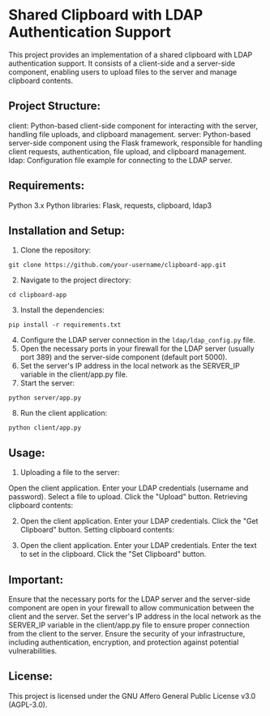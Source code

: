 # Shared Clipboard with LDAP Authentication Support

This project provides an implementation of a shared clipboard with LDAP authentication support. It consists of a client-side and a server-side component, enabling users to upload files to the server and manage clipboard contents.

## Project Structure:

client: Python-based client-side component for interacting with the server, handling file uploads, and clipboard management.
server: Python-based server-side component using the Flask framework, responsible for handling client requests, authentication, file upload, and clipboard management.
ldap: Configuration file example for connecting to the LDAP server.
## Requirements:

Python 3.x
Python libraries: Flask, requests, clipboard, ldap3
## Installation and Setup:

1. Clone the repository: 
``` 
git clone https://github.com/your-username/clipboard-app.git
```
2. Navigate to the project directory: 
```
cd clipboard-app
```
3. Install the dependencies: 
```
pip install -r requirements.txt
```
4. Configure the LDAP server connection in the ```ldap/ldap_config.py``` file.
5. Open the necessary ports in your firewall for the LDAP server (usually port 389) and the server-side component (default port 5000).
6. Set the server's IP address in the local network as the SERVER_IP variable in the client/app.py file.
7. Start the server: 
```
python server/app.py
```
8. Run the client application: 
```
python client/app.py
```
## Usage:

1. Uploading a file to the server:

Open the client application.
Enter your LDAP credentials (username and password).
Select a file to upload.
Click the "Upload" button.
Retrieving clipboard contents:

2. Open the client application.
Enter your LDAP credentials.
Click the "Get Clipboard" button.
Setting clipboard contents:

3. Open the client application.
Enter your LDAP credentials.
Enter the text to set in the clipboard.
Click the "Set Clipboard" button.
## Important:

Ensure that the necessary ports for the LDAP server and the server-side component are open in your firewall to allow communication between the client and the server.
Set the server's IP address in the local network as the SERVER_IP variable in the client/app.py file to ensure proper connection from the client to the server.
Ensure the security of your infrastructure, including authentication, encryption, and protection against potential vulnerabilities.
## License:

This project is licensed under the GNU Affero General Public License v3.0 (AGPL-3.0).

